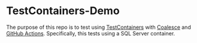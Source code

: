 # TestContainers-Demo

The purpose of this repo is to test using [TestContainers](https://testcontainers.com/guides/getting-started-with-testcontainers-for-dotnet) with [Coalesce](https://intellitect.github.io/Coalesce/) and [GitHub Actions](https://docs.github.com/en/actions). Specifically, this tests using a SQL Server container.
